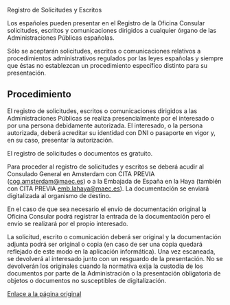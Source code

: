 Registro de Solicitudes y Escritos

  Los españoles pueden presentar en el Registro de la Oficina Consular solicitudes, escritos y comunicaciones dirigidos a cualquier órgano de las Administraciones Públicas españolas.

 Sólo se aceptarán solicitudes, escritos o comunicaciones relativos a procedimientos administrativos regulados por las leyes españolas y siempre que éstas no establezcan un procedimiento específico distinto para su presentación.

 Procedimiento
-------------

 El registro de solicitudes, escritos o comunicaciones dirigidos a las Administraciones Públicas se realiza presencialmente por el interesado o por una persona debidamente autorizada. El interesado, o la persona autorizada, deberá acreditar su identidad con DNI o pasaporte en vigor y, en su caso, presentar la autorización.

 El registro de solicitudes o documentos es gratuito.

 Para proceder al registro de solicitudes y escritos se deberá acudir al Consulado General en Amsterdam con CITA PREVIA (cog.amsterdam@maec.es) o a la Embajada de España en la Haya (también con CITA PREVIA emb.lahaya@maec.es). La documentación se enviará digitalizada al organismo de destino.

En el caso de que sea necesario el envío de documentación original la Oficina Consular podrá registrar la entrada de la documentación pero el envío se realizará por el propio interesado.

La solicitud, escrito o comunicación deberá ser original y la documentación adjunta podrá ser original o copia (en caso de ser una copia quedará reflejado de este modo en la aplicación informática). Una vez escaneada, se devolverá al interesado junto con un resguardo de la presentación. No se devolverán los originales cuando la normativa exija la custodia de los documentos por parte de la Administración o la presentación obligatoria de objetos o documentos no susceptibles de digitalización.

  [Enlace a la página original](https://www.exteriores.gob.es/Consulados/amsterdam/es/ServiciosConsulares/Paginas/index.aspx?scco=Pa%C3%ADses+Bajos&scd=9&scca=Legalizaci%C3%B3n%20o%20Apostilla.%20Compulsa%20y%20Registro&scs=Registro%20de%20Solicitudes%20y%20Escritos)